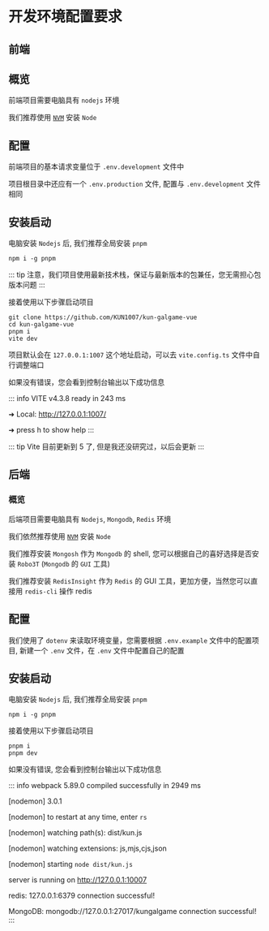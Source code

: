 # 开发环境配置要求

## 前端

## 概览

前端项目需要电脑具有 `nodejs` 环境

我们推荐使用 [`NVM`](/technology/frontend/kun-frontend#作为一名-web-开发人员-学习路线是什么) 安装 `Node`

## 配置

前端项目的基本请求变量位于 `.env.development` 文件中

项目根目录中还应有一个 `.env.production` 文件, 配置与 `.env.development` 文件相同

## 安装启动

电脑安装 `Nodejs` 后, 我们推荐全局安装 `pnpm`

```shell
npm i -g pnpm
```

::: tip
注意，我们项目使用最新技术栈，保证与最新版本的包兼任，您无需担心包版本问题
:::

接着使用以下步骤启动项目

```shell
git clone https://github.com/KUN1007/kun-galgame-vue
cd kun-galgame-vue
pnpm i
vite dev
```

项目默认会在 `127.0.0.1:1007` 这个地址启动，可以去 `vite.config.ts`  文件中自行调整端口

如果没有错误，您会看到控制台输出以下成功信息

::: info
  VITE v4.3.8  ready in 243 ms

  ➜  Local:   http://127.0.0.1:1007/
  
  ➜  press h to show help
:::

::: tip
Vite 目前更新到 5 了, 但是我还没研究过，以后会更新
:::

## 后端

### 概览

后端项目需要电脑具有 `Nodejs`, `Mongodb`, `Redis` 环境

我们依然推荐使用 [`NVM`](/technology/frontend/kun-frontend#作为一名-web-开发人员-学习路线是什么) 安装 `Node`

我们推荐安装 `Mongosh` 作为 `Mongodb` 的 shell, 您可以根据自己的喜好选择是否安装 `Robo3T` (`Mongodb` 的 `GUI` 工具)

我们推荐安装 `RedisInsight` 作为 `Redis` 的 GUI 工具，更加方便，当然您可以直接用 `redis-cli` 操作 redis

## 配置

我们使用了 `dotenv` 来读取环境变量，您需要根据 `.env.example` 文件中的配置项目, 新建一个 `.env` 文件，在 `.env` 文件中配置自己的配置

## 安装启动

电脑安装 `Nodejs` 后, 我们推荐全局安装 `pnpm`

```shell
npm i -g pnpm
```

接着使用以下步骤启动项目

```shell
pnpm i
pnpm dev
```

如果没有错误, 您会看到控制台输出以下成功信息

::: info
webpack 5.89.0 compiled successfully in 2949 ms

[nodemon] 3.0.1

[nodemon] to restart at any time, enter `rs`

[nodemon] watching path(s): dist/kun.js

[nodemon] watching extensions: js,mjs,cjs,json

[nodemon] starting `node dist/kun.js`

server is running on http://127.0.0.1:10007

redis: 127.0.0.1:6379 connection successful! 

MongoDB: mongodb://127.0.0.1:27017/kungalgame connection successful!
:::

